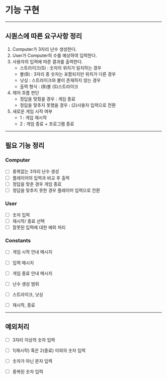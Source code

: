 # 기능 구현

----
## 시퀀스에 따른 요구사항 정리
1. Computer가 3자리 난수 생성한다.
2. User가 Computer의 수를 예상하여 입력한다.
3. 사용자의 입력에 따른 결과를 출력한다. 
   - 스트라이크(S) : 숫자의 위치가 일치하는 경우
   - 볼(B) : 3자리 중 숫자는 포함되지만 위치가 다른 경우
   - 낫싱 : 스트라이크와 볼이 존재하지 않는 경우
   - 출력 형식 : (B)볼 (S)스트라이크
4. 제어 흐름 판단
   - 정답을 맞췄을 경우 : 게임 종료
   - 정답을 맞추지 못했을 경우 : (2)사용자 입력으로 전환
5. 새로운 게임 시작 여부
   - 1 : 게임 재시작
   - 2 : 게임 종료 + 프로그램 종료

----
## 필요 기능 정리
### Computer
- [ ] 중복없는 3자리 난수 생성
- [ ] 플레이어의 입력과 비교 후 출력
- [ ] 정답을 맞춘 경우 게임 종료
- [ ] 정답을 맞추지 못한 경우 플레이어 입력으로 전환

### User
- [ ] 숫자 입력
- [ ] 재시작/ 종료 선택
- [ ] 잘못된 입력에 대한 예외 처리

### Constants
- [ ] 게임 시작 안내 메시지
- [ ] 입력 메시지
- [ ] 게임 종료 안내 메시지
- [ ] 난수 생성 범위
- [ ] 스트라이크, 낫싱 
- [ ] 재시작, 종료 


----
## 예외처리
- [ ] 3자리 이상의 숫자 입력
- [ ] 1(재시작) 혹은 2(종료) 이외의 숫자 입력
- [ ] 숫자가 아닌 문자 입력
- [ ] 중복된 숫자 입력




